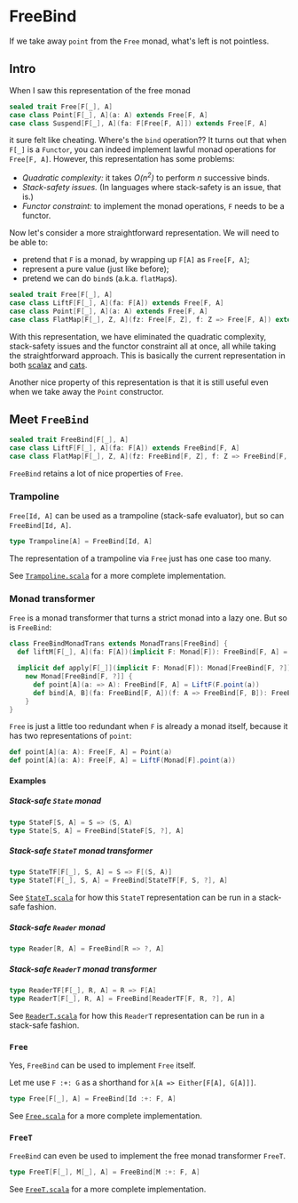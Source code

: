 FreeBind
========

If we take away `point` from the `Free` monad, what's left is not pointless.

Intro
-----

When I saw this representation of the free monad

```scala
sealed trait Free[F[_], A]
case class Point[F[_], A](a: A) extends Free[F, A]
case class Suspend[F[_], A](fa: F[Free[F, A]]) extends Free[F, A]
```

it sure felt like cheating. Where's the `bind` operation?? It turns out that when `F[_]` is a `Functor`, you can indeed implement lawful monad operations for `Free[F, A]`. However, this representation has some problems:

 - _Quadratic complexity:_ it takes _O(n<sup>2</sup>)_ to perform _n_ successive binds.
 - _Stack-safety issues._ (In languages where stack-safety is an issue, that is.)
 - _Functor constraint:_ to implement the monad operations, `F` needs to be a functor.

Now let's consider a more straightforward representation. We will need to be able to:

 - pretend that `F` is a monad, by wrapping up `F[A]` as `Free[F, A]`;
 - represent a pure value (just like before);
 - pretend we can do `bind`s (a.k.a. `flatMap`s).

```scala
sealed trait Free[F[_], A]
case class LiftF[F[_], A](fa: F[A]) extends Free[F, A]
case class Point[F[_], A](a: A) extends Free[F, A]
case class FlatMap[F[_], Z, A](fz: Free[F, Z], f: Z => Free[F, A]) extends Free[F, A]
```

With this representation, we have eliminated the quadratic complexity, stack-safety issues and the functor constraint all at once, all while taking the straightforward approach. This is basically the current representation in both [scalaz](https://github.com/scalaz/scalaz/blob/be687093f605d81671290e5ffcd023c657d01f7b/core/src/main/scala/scalaz/Free.scala#L52-L59) and [cats](https://github.com/typelevel/cats/blob/bb927c7baa3ebd80dc2d42719f8558a5b1e16e56/free/src/main/scala/cats/free/Free.scala#L150-L159).

Another nice property of this representation is that it is still useful even when we take away the `Point` constructor.

Meet `FreeBind`
---------------

```scala
sealed trait FreeBind[F[_], A]
case class LiftF[F[_], A](fa: F[A]) extends FreeBind[F, A]
case class FlatMap[F[_], Z, A](fz: FreeBind[F, Z], f: Z => FreeBind[F, A]) extends FreeBind[F, A]
```

`FreeBind` retains a lot of nice properties of `Free`.

### Trampoline

`Free[Id, A]` can be used as a trampoline (stack-safe evaluator), but so can `FreeBind[Id, A]`.

```scala
type Trampoline[A] = FreeBind[Id, A]
```

The representation of a trampoline via `Free` just has one case too many.

See [`Trampoline.scala`](https://github.com/TomasMikula/freebind/blob/master/src/main/scala/freebind/Trampoline.scala) for a more complete implementation.

### Monad transformer

`Free` is a monad transformer that turns a strict monad into a lazy one. But so is `FreeBind`:

```scala
class FreeBindMonadTrans extends MonadTrans[FreeBind] {
  def liftM[F[_], A](fa: F[A])(implicit F: Monad[F]): FreeBind[F, A] = LiftF(fa)

  implicit def apply[F[_]](implicit F: Monad[F]): Monad[FreeBind[F, ?]] =
    new Monad[FreeBind[F, ?]] {
      def point[A](a: => A): FreeBind[F, A] = LiftF(F.point(a))
      def bind[A, B](fa: FreeBind[F, A])(f: A => FreeBind[F, B]): FreeBind[F, B] = FlatMap(fa, f)
    }
}
```

`Free` is just a little too redundant when `F` is already a monad itself, because it has two representations of `point`:

```scala
def point[A](a: A): Free[F, A] = Point(a)
def point[A](a: A): Free[F, A] = LiftF(Monad[F].point(a))
```

#### Examples

##### Stack-safe `State` monad

```scala
type StateF[S, A] = S => (S, A)
type State[S, A] = FreeBind[StateF[S, ?], A]
```

##### Stack-safe `StateT` monad transformer

```scala
type StateTF[F[_], S, A] = S => F[(S, A)]
type StateT[F[_], S, A] = FreeBind[StateTF[F, S, ?], A]
```

See [`StateT.scala`](https://github.com/TomasMikula/freebind/blob/master/src/main/scala/freebind/StateT.scala) for how this `StateT` representation can be run in a stack-safe fashion.

##### Stack-safe `Reader` monad

```scala
type Reader[R, A] = FreeBind[R => ?, A]
```

##### Stack-safe `ReaderT` monad transformer

```scala
type ReaderTF[F[_], R, A] = R => F[A]
type ReaderT[F[_], R, A] = FreeBind[ReaderTF[F, R, ?], A]
```

See [`ReaderT.scala`](https://github.com/TomasMikula/freebind/blob/master/src/main/scala/freebind/ReaderT.scala) for how this `ReaderT` representation can be run in a stack-safe fashion.

### `Free`

Yes, `FreeBind` can be used to implement `Free` itself.

Let me use `F :+: G` as a shorthand for `λ[A => Either[F[A], G[A]]]`.

```scala
type Free[F[_], A] = FreeBind[Id :+: F, A]
```

See [`Free.scala`](https://github.com/TomasMikula/freebind/blob/master/src/main/scala/freebind/Free.scala) for a more complete implementation.

### `FreeT`

`FreeBind` can even be used to implement the free monad transformer `FreeT`.

```scala
type FreeT[F[_], M[_], A] = FreeBind[M :+: F, A]
```

See [`FreeT.scala`](https://github.com/TomasMikula/freebind/blob/master/src/main/scala/freebind/FreeT.scala) for a more complete implementation.
